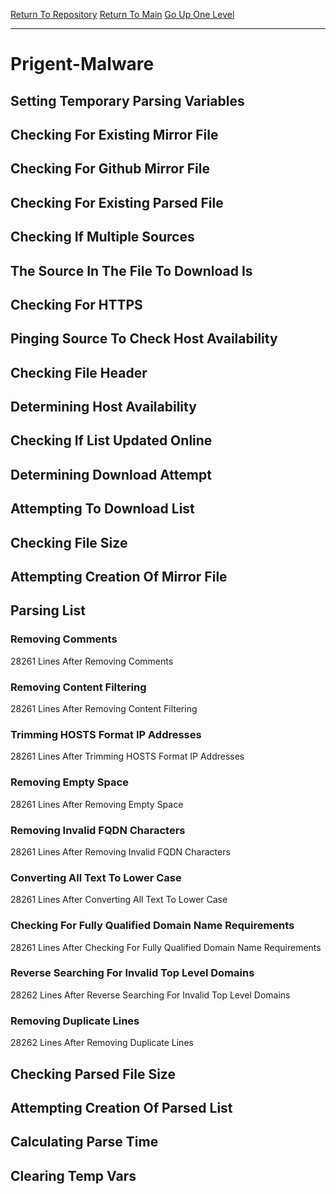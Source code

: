 [Return To Repository](https://github.com/deathbybandaid/piholeparser/)
[Return To Main](https://github.com/deathbybandaid/piholeparser/blob/master/RecentRunLogs/Mainlog.md)
[Go Up One Level](https://github.com/deathbybandaid/piholeparser/blob/master/RecentRunLogs/TopLevelScripts/30-Processing-External-Blacklists.md)
____________________________________
# Prigent-Malware
## Setting Temporary Parsing Variables
## Checking For Existing Mirror File
## Checking For Github Mirror File
## Checking For Existing Parsed File
## Checking If Multiple Sources
## The Source In The File To Download Is
## Checking For HTTPS
## Pinging Source To Check Host Availability
## Checking File Header
## Determining Host Availability
## Checking If List Updated Online
## Determining Download Attempt
## Attempting To Download List
## Checking File Size
## Attempting Creation Of Mirror File
## Parsing List
### Removing Comments
28261 Lines After Removing Comments
### Removing Content Filtering
28261 Lines After Removing Content Filtering
### Trimming HOSTS Format IP Addresses
28261 Lines After Trimming HOSTS Format IP Addresses
### Removing Empty Space
28261 Lines After Removing Empty Space
### Removing Invalid FQDN Characters
28261 Lines After Removing Invalid FQDN Characters
### Converting All Text To Lower Case
28261 Lines After Converting All Text To Lower Case
### Checking For Fully Qualified Domain Name Requirements
28261 Lines After Checking For Fully Qualified Domain Name Requirements
### Reverse Searching For Invalid Top Level Domains
28262 Lines After Reverse Searching For Invalid Top Level Domains
### Removing Duplicate Lines
28262 Lines After Removing Duplicate Lines
## Checking Parsed File Size
## Attempting Creation Of Parsed List
## Calculating Parse Time
## Clearing Temp Vars
